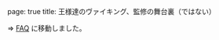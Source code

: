 <!-- prettier-ignore -->
page: true
title: 王様達のヴァイキング、監修の舞台裏（ではない）

=> <a href="/faq/#kingsviking">FAQ</a> に移動しました。
